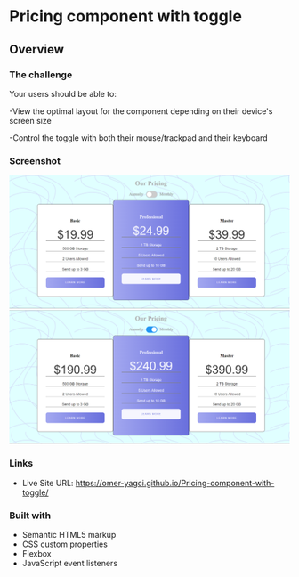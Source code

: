 # Pricing component with toggle

## Overview

### The challenge

Your users should be able to:

-View the optimal layout for the component depending on their device's screen size

-Control the toggle with both their mouse/trackpad and their keyboard

### Screenshot

![./screenshot.png](annually.png)
![./screenshot.png](monthly.png)

### Links

- Live Site URL: https://omer-yagci.github.io/Pricing-component-with-toggle/

### Built with

- Semantic HTML5 markup
- CSS custom properties
- Flexbox
- JavaScript event listeners
